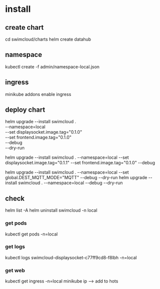 # install

## create chart

cd swimcloud/charts
helm create datahub


## namespace

kubectl create -f admin/namespace-local.json

## ingress

minikube addons enable ingress

## deploy chart

helm upgrade --install swimcloud . \
  --namespace=local \
  --set displaysocket.image.tag="0.1.0" \
  --set frontend.image.tag="0.1.0" \
  --debug \
  --dry-run

helm upgrade --install swimcloud . --namespace=local --set displaysocket.image.tag="0.1.1" --set frontend.image.tag="0.1.0" --debug 

helm upgrade --install swimcloud . --namespace=local --set global.DEST_MQTT_MODE="MQTT" --debug --dry-run
helm upgrade --install swimcloud . --namespace=local --debug --dry-run

## check

helm list -A
helm uninstall swimcloud -n local

### get pods

kubectl get pods -n=local

### get logs

kubectl logs swimcloud-displaysocket-c77ff9cd8-f8lbh -n=local

### get web

kubectl get ingress -n=local
minikube ip
--> add to hots